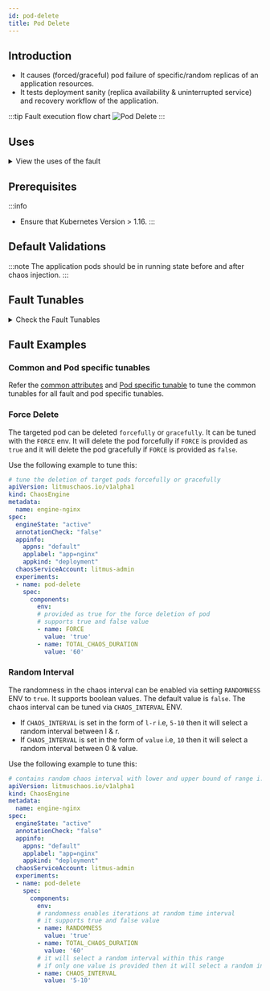 ```yaml
---
id: pod-delete
title: Pod Delete
---
```


## Introduction

- It causes (forced/graceful) pod failure of specific/random replicas of an application resources.
- It tests deployment sanity (replica availability & uninterrupted service) and recovery workflow of the application.

:::tip Fault execution flow chart
![Pod Delete](./static/images/pod-delete.png)
:::

## Uses
<details>
<summary>View the uses of the fault</summary>
<div>
In the distributed system like kubernetes it is very likely that your application replicas may not be sufficient to manage the traffic (indicated by SLIs) when some of the replicas are unavailable due to any failure (can be system or application) the application needs to meet the SLO(service level objectives) for this, we need to make sure that the applications have minimum number of available replicas. One of the common application failures is when the pressure on other replicas increases then to how the horizontal pod autoscaler scales based on observed resource utilization and also how much PV mount takes time upon rescheduling. The other important aspects to test are the MTTR for the application replica, re-elections of leader or follower like in kafka application the selection of broker leader,  validating minimum quorum to run the application for example in applications like percona, resync/redistribution of data.
<br/><br/>
This fault helps to reproduce such a scenario with forced/graceful pod failure on specific or random replicas of an application resource and checks the deployment sanity (replica availability & uninterrupted service) and recovery workflow of the application.
</div>
</details>

## Prerequisites
:::info
- Ensure that Kubernetes Version > 1.16.
:::

## Default Validations
:::note
The application pods should be in running state before and after chaos injection.
:::

## Fault Tunables
<details>
    <summary>Check the Fault Tunables</summary>
    <h2>Optional Fields</h2>
    <table>
      <tr>
        <th> Variables </th>
        <th> Description </th>
        <th> Notes </th>
      </tr>
      <tr>
        <td> TOTAL_CHAOS_DURATION </td>
        <td> The duration for chaos injection (in seconds) </td>
        <td> Defaults to 15s, <b>NOTE:</b> Overall run duration of the fault may exceed the <code>TOTAL_CHAOS_DURATION</code> by a few min </td>
      </tr>
      <tr>
        <td> CHAOS_INTERVAL </td>
        <td> Time interval b/w two successive pod failures (in seconds) </td>
        <td> Defaults to 5s </td>
      </tr>
      <tr>
        <td> RANDOMNESS </td>
        <td> Introduces randomness to pod deletions with a minimum period defined by <code>CHAOS_INTERVAL</code> </td>
        <td> It supports true or false. Default value: false </td>
      </tr>
      <tr>
        <td> FORCE </td>
        <td> Application Pod deletion mode. <code>false</code> indicates graceful deletion with default termination period of 30s. <code>true</code> indicates an immediate forceful deletion with 0s grace period</td>
        <td> Default to <code>true</code>, With <code>terminationGracePeriodSeconds=0</code> </td>
      </tr>
      <tr>
        <td> TARGET_PODS </td>
        <td> Comma separated application pod names which will be subjected to pod delete chaos</td>
        <td> If not provided, it will select target pods randomly based on provided appLabels</td>
      </tr>
      <tr>
        <td> PODS_AFFECTED_PERC </td>
        <td> The percentage of total pods to target </td>
        <td> Defaults to 0 (corresponds to 1 replica), provide numeric value only </td>
      </tr>
      <tr>
        <td> RAMP_TIME </td>
        <td> Period to wait before and after injection of chaos (in seconds) </td>
        <td> For Example: <code>30</code> </td>
      </tr>
      <tr>
        <td> SEQUENCE </td>
        <td> It defines sequence of chaos execution for multiple target pods </td>
        <td> Default value: parallel. Supported: serial, parallel </td>
      </tr>
    </table>
</details>

## Fault Examples

### Common and Pod specific tunables
Refer the [common attributes](../../common-tunables-for-all-faults) and [Pod specific tunable](./common-tunables-for-pod-faults) to tune the common tunables for all fault and pod specific tunables. 

### Force Delete

The targeted pod can be deleted `forcefully` or `gracefully`. It can be tuned with the `FORCE` env. It will delete the pod forcefully if `FORCE` is provided as `true` and it will delete the pod gracefully if `FORCE` is provided as `false`.

Use the following example to tune this:

[embedmd]:# (./static/manifests/pod-delete/force.yaml yaml)
```yaml
# tune the deletion of target pods forcefully or gracefully
apiVersion: litmuschaos.io/v1alpha1
kind: ChaosEngine
metadata:
  name: engine-nginx
spec:
  engineState: "active"
  annotationCheck: "false"
  appinfo:
    appns: "default"
    applabel: "app=nginx"
    appkind: "deployment"
  chaosServiceAccount: litmus-admin
  experiments:
  - name: pod-delete
    spec:
      components:
        env:
        # provided as true for the force deletion of pod
        # supports true and false value
        - name: FORCE
          value: 'true'
        - name: TOTAL_CHAOS_DURATION
          value: '60'
```

### Random Interval

The randomness in the chaos interval can be enabled via setting `RANDOMNESS` ENV to `true`. It supports boolean values. The default value is `false`.
The chaos interval can be tuned via `CHAOS_INTERVAL` ENV.

- If `CHAOS_INTERVAL` is set in the form of `l-r` i.e, `5-10` then it will select a random interval between l & r.
- If `CHAOS_INTERVAL` is set in the form of `value` i.e, `10` then it will select a random interval between 0 & value.

Use the following example to tune this:

[embedmd]:# (./static/manifests/pod-delete/randomness-interval.yaml yaml)
```yaml
# contains random chaos interval with lower and upper bound of range i.e [l,r]
apiVersion: litmuschaos.io/v1alpha1
kind: ChaosEngine
metadata:
  name: engine-nginx
spec:
  engineState: "active"
  annotationCheck: "false"
  appinfo:
    appns: "default"
    applabel: "app=nginx"
    appkind: "deployment"
  chaosServiceAccount: litmus-admin
  experiments:
  - name: pod-delete
    spec:
      components:
        env:
        # randomness enables iterations at random time interval
        # it supports true and false value
        - name: RANDOMNESS
          value: 'true'
        - name: TOTAL_CHAOS_DURATION
          value: '60'
        # it will select a random interval within this range
        # if only one value is provided then it will select a random interval within 0-CHAOS_INTERVAL range
        - name: CHAOS_INTERVAL
          value: '5-10'
```
